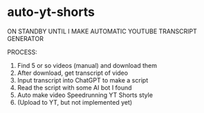 # auto-yt-shorts
ON STANDBY UNTIL I MAKE AUTOMATIC YOUTUBE TRANSCRIPT GENERATOR

PROCESS:
1. Find 5 or so videos (manual) and download them
2. After download, get transcript of video
3. Input transcript into ChatGPT to make a script
4. Read the script with some AI bot I found
5. Auto make video Speedrunning YT Shorts style
6. (Upload to YT, but not implemented yet)

